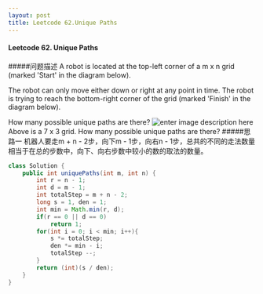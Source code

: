 ```yaml
---
layout: post
title: Leetcode 62.Unique Paths
---
```


#### Leetcode 62. Unique Paths
#####问题描述
A robot is located at the top-left corner of a m x n grid (marked 'Start' in the diagram below).

The robot can only move either down or right at any point in time. The robot is trying to reach the bottom-right corner of the grid (marked 'Finish' in the diagram below).

How many possible unique paths are there?
![enter image description here](https://leetcode.com/static/images/problemset/robot_maze.png)
Above is a 7 x 3 grid. How many possible unique paths are there?
#####思路一
机器人要走m + n - 2步，向下m - 1步，向右n - 1步，总共的不同的走法数量相当于在总的步数中，向下、向右步数中较小的数的取法的数量。
```java
class Solution {
    public int uniquePaths(int m, int n) {
        int r = n - 1;
        int d = m - 1;
        int totalStep = m + n - 2;
        long s = 1, den = 1;
        int min = Math.min(r, d);
        if(r == 0 || d == 0)
            return 1;
        for(int i = 0; i < min; i++){
            s *= totalStep;
            den *= min - i;
            totalStep --;
        }
        return (int)(s / den);
    }
}
```
